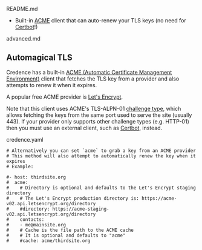 README.md

* Built-in [ACME](https://en.wikipedia.org/wiki/Automatic_Certificate_Management_Environment) client that can auto-renew your TLS keys (no need for [Certbot](https://certbot.eff.org/)!)


advanced.md

Automagical TLS
---------------

Credence has a built-in [ACME (Automatic Certificate Management Environment)](https://en.wikipedia.org/wiki/Automatic_Certificate_Management_Environment) client that fetches the TLS key from a provider and also attempts to renew it when it expires.

A popular free ACME provider is [Let's Encrypt](https://letsencrypt.org/).

Note that this client uses ACME's TLS-ALPN-01 [challenge type](https://letsencrypt.org/docs/challenge-types/), which allows fetching the keys from the same port used to serve the site (usually 443). If your provider only supports other challenge types (e.g. HTTP-01) then you must use an external client, such as [Certbot](https://certbot.eff.org/), instead.


credence.yaml

    # Alternatively you can set `acme` to grab a key from an ACME provider
    # This method will also attempt to automatically renew the key when it expires
    # Example:

    #- host: thirdsite.org
    #  acme:
    #    # Directory is optional and defaults to the Let's Encrypt staging directory
    #    # The Let's Encrypt production directory is: https://acme-v02.api.letsencrypt.org/directory
    #    #directory: https://acme-staging-v02.api.letsencrypt.org/directory
    #    contacts:
    #    - me@mainsite.org
    #    # Cache is the file path to the ACME cache
    #    # It is optional and defaults to "acme"
    #    #cache: acme/thirdsite.org
